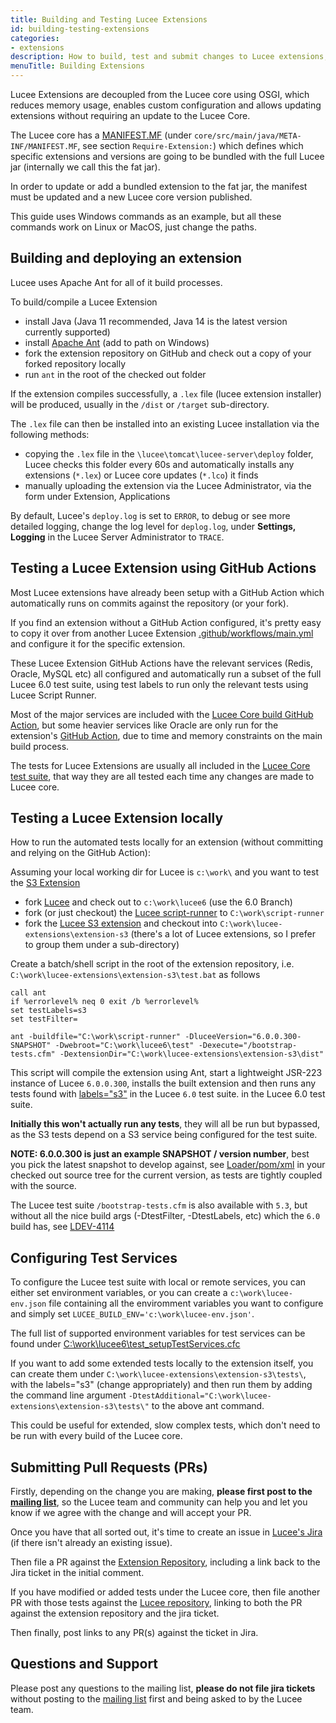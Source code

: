 ```yaml
---
title: Building and Testing Lucee Extensions
id: building-testing-extensions
categories:
- extensions
description: How to build, test and submit changes to Lucee extensions, using Ant, GitHub and Lucee script-runner
menuTitle: Building Extensions
---
```


Lucee Extensions are decoupled from the Lucee core using OSGI, which reduces memory usage, enables custom configuration and allows updating extensions without requiring an update to the Lucee Core.

The Lucee core has a [MANIFEST.MF](https://github.com/lucee/Lucee/blob/6.0/core/src/main/java/META-INF/MANIFEST.MF) (under `core/src/main/java/META-INF/MANIFEST.MF`, see section `Require-Extension:`) which defines which specific extensions and versions are going to be bundled with the full Lucee jar (internally we call this the fat jar).

In order to update or add a bundled extension to the fat jar, the manifest must be updated and a new Lucee core version published.

This guide uses Windows commands as an example, but all these commands work on Linux or MacOS, just change the paths.

## Building and deploying an extension

Lucee uses Apache Ant for all of it build processes.

To build/compile a Lucee Extension

- install Java (Java 11 recommended, Java 14 is the latest version currently supported)
- install [Apache Ant](https://ant.apache.org/) (add to path on Windows)
- fork the extension repository on GitHub and check out a copy of your forked repository locally
- run `ant` in the root of the checked out folder

If the extension compiles successfully, a `.lex` file (lucee extension installer) will be produced, usually in the `/dist` or `/target` sub-directory.

The `.lex` file can then be installed into an existing Lucee installation via the following methods:

- copying the `.lex` file in the `\lucee\tomcat\lucee-server\deploy` folder, Lucee checks this folder every 60s and automatically installs any extensions (`*.lex`) or Lucee core updates (`*.lco`) it finds
- manually uploading the extension via the Lucee Administrator, via the form under Extension, Applications

By default, Lucee's `deploy.log` is set to `ERROR`, to debug or see more detailed logging, change the log level for `deplog.log`, under **Settings, Logging** in the Lucee Server Administrator to `TRACE`.

## Testing a Lucee Extension using GitHub Actions

Most Lucee extensions have already been setup with a GitHub Action which automatically runs on commits against the repository (or your fork).

If you find an extension without a GitHub Action configured, it's pretty easy to copy it over from another Lucee Extension [.github/workflows/main.yml](https://github.com/lucee/extension-s3/blob/master/.github/workflows/main.yml) and configure it for the specific extension.

These Lucee Extension GitHub Actions have the relevant services (Redis, Oracle, MySQL etc) all configured and automatically run a subset of the full Lucee 6.0 test suite, using test labels to run only the relevant tests using Lucee Script Runner.

Most of the major services are included with the [Lucee Core build GitHub Action](https://github.com/lucee/Lucee/blob/6.0/.github/workflows/main.yml), but some heavier services like Oracle are only run for the extension's [GitHub Action](https://github.com/lucee/extension-jdbc-oracle/blob/master/.github/workflows/main.yml), due to time and memory constraints on the main build process.

The tests for Lucee Extensions are usually all included in the [Lucee Core test suite](https://github.com/lucee/Lucee/tree/6.0/test), that way they are all tested each time any changes are made to Lucee core.

## Testing a Lucee Extension locally

How to run the automated tests locally for an extension (without committing and relying on the GitHub Action):

Assuming your local working dir for Lucee is `c:\work\` and you want to test the [S3 Extension](https://github.com/lucee/extension-s3)

- fork [Lucee](https://github.com/lucee/Lucee) and check out to `c:\work\lucee6` (use the 6.0 Branch)
- fork (or just checkout) the [Lucee script-runner](https://github.com/lucee/script-runner) to `C:\work\script-runner`
- fork the [Lucee S3 extension](https://github.com/lucee/extension-s3) and checkout into `C:\work\lucee-extensions\extension-s3` (there's a lot of Lucee extensions, so I prefer to group them under a sub-directory)

Create a batch/shell script in the root of the extension repository, i.e. `C:\work\lucee-extensions\extension-s3\test.bat` as follows

```
call ant
if %errorlevel% neq 0 exit /b %errorlevel%
set testLabels=s3
set testFilter=

ant -buildfile="C:\work\script-runner" -DluceeVersion="6.0.0.300-SNAPSHOT" -Dwebroot="C:\work\lucee6\test" -Dexecute="/bootstrap-tests.cfm" -DextensionDir="C:\work\lucee-extensions\extension-s3\dist"
```

This script will compile the extension using Ant, start a lightweight JSR-223 instance of Lucee `6.0.0.300`, installs the built extension and then runs any tests found with [labels="s3"](https://github.com/lucee/Lucee/blob/6.0/test/extension/S3.cfc#L19) in the Lucee `6.0` test suite. in the Lucee 6.0 test suite.

**Initially this won't actually run any tests**, they will all be run but bypassed, as the S3 tests depend on a S3 service being configured for the test suite.

**NOTE: 6.0.0.300 is just an example SNAPSHOT / version number**, best you pick the latest snapshot to develop against, see [Loader/pom/xml](https://github.com/lucee/Lucee/blob/6.0/loader/pom.xml) in your checked out source tree for the current version, as tests are tightly coupled with the source.

The Lucee test suite `/bootstrap-tests.cfm` is also available with `5.3`, but without all the nice build args (-DtestFilter, -DtestLabels, etc) which the `6.0` build has, see [LDEV-4114](https://luceeserver.atlassian.net/browse/LDEV-4114)

## Configuring Test Services

To configure the Lucee test suite with local or remote services, you can either set environment variables, or you can create a `c:\work\lucee-env.json` file containing all the enviromment variables you want to configure and simply set `LUCEE_BUILD_ENV='c:\work\lucee-env.json'`.

The full list of supported environment variables for test services can be found under [C:\work\lucee6\test\_setupTestServices.cfc](https://github.com/lucee/Lucee/blob/6.0/test/_setupTestServices.cfc)

If you want to add some extended tests locally to the extension itself, you can create them under `C:\work\lucee-extensions\extension-s3\tests\`, with the labels="s3" (change appropriately) and then run them by adding the command line argument `-DtestAdditional="C:\work\lucee-extensions\extension-s3\tests\"` to the above ant command.

This could be useful for extended, slow complex tests, which don't need to be run with every build of the Lucee core.

## Submitting Pull Requests (PRs)

Firstly, depending on the change you are making, **please first post to the [mailing list](https://dev.lucee.org/)**, so the Lucee team and community can help you and let you know if we agree with the change and will accept your PR.

Once you have that all sorted out, it's time to create an issue in [Lucee's Jira](https://luceeserver.atlassian.net/projects/LDEV/summary) (if there isn't already an existing issue).

Then file a PR against the [Extension Repository](https://github.com/lucee/extension-s3/pulls), including a link back to the Jira ticket in the initial comment.

If you have modified or added tests under the Lucee core, then file another PR with those tests against the [Lucee repository](https://github.com/lucee/Lucee/pulls), linking to both the PR against the extension repository and the jira ticket.

Then finally, post links to any PR(s) against the ticket in Jira.

## Questions and Support

Please post any questions to the mailing list, **please do not file jira tickets** without posting to the [mailing list](https://dev.lucee.org/) first and being asked to by the Lucee team.

